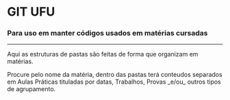 # GIT UFU
### Para uso em manter códigos usados em matérias cursadas

---

<p>Aqui as estruturas de pastas são feitas de forma que organizam em matérias.</p>
<p>Procure pelo nome da matéria, dentro das pastas terá conteudos separados em Aulas Práticas tituladas por datas, Trabalhos, Provas _e/ou_ outros tipos de agrupamento.</p>
